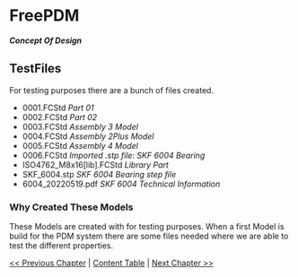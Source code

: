 # FreePDM
***Concept Of Design***

## TestFiles

For testing purposes there are a bunch of files created.

- 0001.FCStd _Part 01_
- 0002.FCStd _Part 02_
- 0003.FCStd _Assembly 3 Model_
- 0004.FCStd _Assembly 2Plus Model_
- 0005.FCStd _Assembly 4 Model_
- 0006.FCStd _Imported .stp file: SKF 6004 Bearing_
- ISO4762_M8x16[lib].FCStd _Library Part_
- SKF_6004.stp _SKF 6004 Bearing step file_
- 6004_20220519.pdf _SKF 6004 Technical Information_

### Why Created These Models

These Models are created with for testing purposes.
When a first Model is build for the PDM system there are some files needed where we are able to test the different properties.

[<< Previous Chapter](FreePDM_06-Roadmap.md) | [Content Table](README.md) | [Next Chapter >>]()
